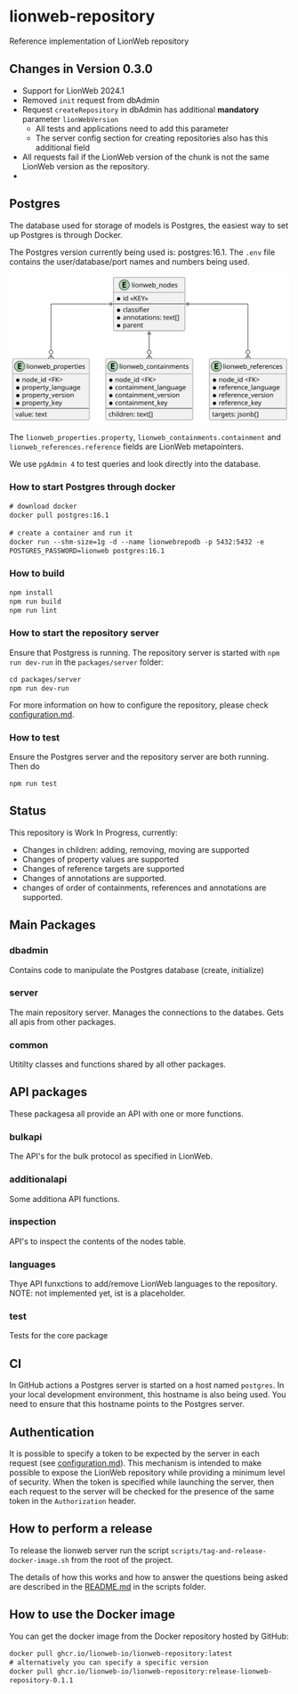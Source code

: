 # lionweb-repository
Reference implementation of LionWeb repository

## Changes in Version 0.3.0

- Support for LionWeb 2024.1
- Removed `init` request from dbAdmin
- Request `createRepository` in dbAdmin has additional **mandatory** parameter `lionWebVersion`
  - All tests and applications need to add this parameter    
  - The server config section for creating repositories also has this additional field 
- All requests fail if the LionWeb version of the chunk is not the same LionWeb version as the repository. 
- 

## Postgres
The database used for storage of models is Postgres, 
the easiest way to set up Postgres is through Docker.

The Postgres version currently being used is: postgres:16.1.
The `.env` file contains the user/database/port names and numbers being used.

![picture of database schema](docs/database-schema.svg "Database Schema")

The `lionweb_properties.property`, `lionweb_containments.containment` and `lionweb_references.reference` 
fields are LionWeb metapointers.

We use `pgAdmin 4` to test queries and look directly into the database. 

### How to start Postgres through docker

```
# download docker
docker pull postgres:16.1

# create a container and run it
docker run --shm-size=1g -d --name lionwebrepodb -p 5432:5432 -e POSTGRES_PASSWORD=lionweb postgres:16.1
```

### How to build

```
npm install
npm run build
npm run lint
```

### How to start the repository server
Ensure that Postgress is running.
The repository server is started with `npm run dev-run` in  the `packages/server` folder:

```
cd packages/server
npm run dev-run
```

For more information on how to configure the repository, please check [configuration.md](configuration.md).

### How to test
Ensure the Postgres server and the repository server are both running.
Then do

```
npm run test
```

## Status
This repository is Work In Progress, currently:
- Changes in children: adding, removing, moving are supported
- Changes of property values are supported
- Changes of reference targets are supported
- Changes of annotations are supported.
- changes of order of containments, references and annotations are supported.  

##  Main Packages

### dbadmin
Contains code to manipulate the Postgres database (create, initialize)

### server
The main repository server.
Manages the connections to the databes.
Gets all apis from other packages.

### common
Utitilty classes and functions shared by all other packages.

## API packages
These packagesa all provide an API with one or more functions.

### bulkapi
The API's for the bulk protocol as specified in LionWeb.

### additionalapi
Some additiona API functions.

### inspection
API's to inspect the contents of the nodes table.

### languages
Thye API funxctions to add/remove LionWeb languages to the repository.
NOTE: not implemented yet, ist is a placeholder.


### test
Tests for the core package

## CI
In GitHub actions a Postgres server is started on a host named `postgres`.
In your local development environment, this hostname is also being used.
You need to ensure that this hostname points to the Postgres server. 

## Authentication

It is possible to specify a token to be expected by the server in each request (see [configuration.md](configuration.md)).
This mechanism is intended to make possible to expose the LionWeb repository while providing a minimum level of 
security. When the token is specified while launching the server, then each request to the server will be checked
for the presence of the same token in the `Authorization` header.

## How to perform a release

To release the lionweb server run the script `scripts/tag-and-release-docker-image.sh` from the root of the project. 
 
The details of how this works and how to answer the questions being asked
are described in the [README.md](scripts/README.md) in the scripts folder.

## How to use the Docker image

You can get the docker image from the Docker repository hosted by GitHub:

```
docker pull ghcr.io/lionweb-io/lionweb-repository:latest 
# alternatively you can specify a specific version
docker pull ghcr.io/lionweb-io/lionweb-repository:release-lionweb-repository-0.1.1
```
